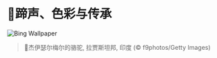 # 🔖蹄声、色彩与传承

![Bing Wallpaper](https://www.bing.com/th?id=OHR.PushkarFair_ZH-CN2069143641_1920x1080.jpg&rf=LaDigue_1920x1080.jpg&pid=hp)

> 📝杰伊瑟尔梅尔的骆驼, 拉贾斯坦邦, 印度 (© f9photos/Getty Images)
